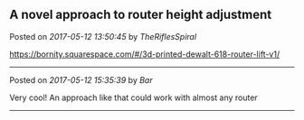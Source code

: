 ## A novel approach to router height adjustment
Posted on *2017-05-12 13:50:45* by *TheRiflesSpiral*

https://bornity.squarespace.com/#/3d-printed-dewalt-618-router-lift-v1/

---

Posted on *2017-05-12 15:35:39* by *Bar*

Very cool! An approach like that could work with almost any router

---

